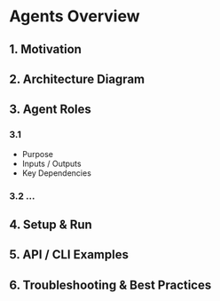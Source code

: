 # Agents Overview
## 1. Motivation
## 2. Architecture Diagram
## 3. Agent Roles
### 3.1 <AgentName>
- Purpose  
- Inputs / Outputs  
- Key Dependencies  
### 3.2 ...
## 4. Setup & Run
## 5. API / CLI Examples
## 6. Troubleshooting & Best Practices
